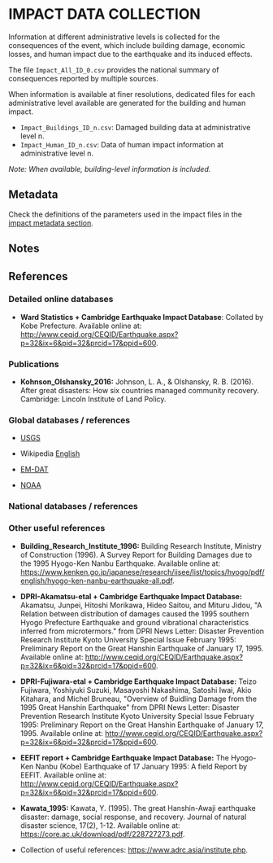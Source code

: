 # IMPACT DATA COLLECTION


Information at different administrative levels is collected for the consequences of the event, 
which include building damage, economic losses, and human impact due to the earthquake and its induced effects.

The file `Impact_All_ID_0.csv` provides the national summary of consequences reported by multiple sources.

When information is available at finer resolutions, dedicated files for each administrative level
available are generated for the building and human impact.

- `Impact_Buildings_ID_n.csv`: Damaged building data at administrative level n.
- `Impact_Human_ID_n.csv`: Data of human impact information at administrative level n.

_Note: When available, building-level information is included._


## Metadata

Check the definitions of the parameters used in the impact files in the [impact metadata section](https://gitlab.openquake.org/risk/ecd/-/blob/main/metadata.md#impact-data).


## Notes


## References


### Detailed online databases

- **Ward Statistics + Cambridge Earthquake Impact Database**: Collated by Kobe Prefecture. Available online at: http://www.ceqid.org/CEQID/Earthquake.aspx?p=32&ix=6&pid=32&prcid=17&ppid=600.


### Publications

- **Kohnson_Olshansky_2016:** Johnson, L. A., & Olshansky, R. B. (2016). After great disasters: How six countries managed community recovery. Cambridge: Lincoln Institute of Land Policy.


### Global databases / references

- [USGS](https://earthquake.usgs.gov/earthquakes/eventpage/usp0006rew/executive) 

- Wikipedia [English](https://en.wikipedia.org/wiki/Great_Hanshin_earthquake)

- [EM-DAT](https://public.emdat.be/data)

- [NOAA](https://www.ngdc.noaa.gov/hazel/view/hazards/earthquake/event-more-info/5399)


### National databases / references


### Other useful references

- **Building_Research_Institute_1996:** Building Research Institute, Ministry of Construction (1996). A Survey Report for Building Damages due to the 1995 Hyogo-Ken Nanbu Earthquake. Available online at: https://www.kenken.go.jp/japanese/research/iisee/list/topics/hyogo/pdf/english/hyogo-ken-nanbu-earthquake-all.pdf.

- **DPRI-Akamatsu-etal + Cambridge Earthquake Impact Database:** Akamatsu, Junpei, Hitoshi Morikawa, Hideo Saitou, and Mituru Jidou, "A Relation between distribution of damages caused the 1995 southern Hyogo Prefecture Earthquake and ground vibrational characteristics inferred from microtermors." from DPRI News Letter: Disaster Prevention Research Institute Kyoto University Special Issue February 1995: Preliminary Report on the Great Hanshin Earthquake of January 17, 1995. Available online at: http://www.ceqid.org/CEQID/Earthquake.aspx?p=32&ix=6&pid=32&prcid=17&ppid=600.

- **DPRI-Fujiwara-etal + Cambridge Earthquake Impact Database:** Teizo Fujiwara, Yoshiyuki Suzuki, Masayoshi Nakashima, Satoshi Iwai, Akio Kitahara, and Michel Bruneau, "Overview of Buidling Damage from the 1995 Great Hanshin Earthquake" from DPRI News Letter: Disaster Prevention Research Institute Kyoto University Special Issue February 1995: Preliminary Report on the Great Hanshin Earthquake of January 17, 1995. Available online at: http://www.ceqid.org/CEQID/Earthquake.aspx?p=32&ix=6&pid=32&prcid=17&ppid=600.

- **EEFIT report + Cambridge Earthquake Impact Database:** The Hyogo-Ken Nanbu (Kobe) Earthquake of 17 January 1995: A field Report by EEFIT. Available online at: http://www.ceqid.org/CEQID/Earthquake.aspx?p=32&ix=6&pid=32&prcid=17&ppid=600.

- **Kawata_1995:** Kawata, Y. (1995). The great Hanshin-Awaji earthquake disaster: damage, social response, and recovery. Journal of natural disaster science, 17(2), 1-12. Available online at: https://core.ac.uk/download/pdf/228727273.pdf.

- Collection of useful references: https://www.adrc.asia/institute.php.